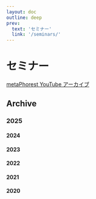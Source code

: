 ```yaml
---
layout: doc
outline: deep
prev:
  text: 'セミナー'
  link: '/seminars/'
---
```


# セミナー

[metaPhorest YouTube アーカイブ](https://www.youtube.com/channel/UCQJQ3ni1ug5oWOnTqxEujzw)

## Archive

### 2025

<Event
  header = "104th metaPhorest Seminar: 塚本隆大 + 斎藤帆奈"
  date = "2025年1月10日（金）19:00 @Waseda TWIns"
/>

#### 2024

<Event
  header = "103rd metaPhorest Seminar: 松永亮太 + AKI INOMATA"
  date = "2024年12月20日（金）19:00 @Waseda TWIns"
  link = "/seminars/103"
  image = "/seminars/103/103_preview.jpg"
/>

<Event
  header = "102nd metaPhorest Seminar: 石橋友也＋菅野創"
  date = "2024年12月6日（金）19:00 @Waseda TWIns"
  link = "/seminars/102"
  image = "/seminars/102/102_preview.jpg"
/>

<Event
  header = "101st metaPhorest Seminar: 四方幸子"
  date = "2024年11月29日（金）19:00 @Waseda TWIns"
  link = "/seminars/101"
  image = "/seminars/101/101_preview.jpg"
/>

<Event
  header = "100th metaPhorest Seminar: 古澤輝由 + Mio Iizawa/切江志龍"
  date = "2024年11月22日（金）19:00 @Waseda TWIns"
  link = "/seminars/100"
  image = "/seminars/100/100_preview.jpg"
/>

<Event
  header = "99th metaPhorest Seminar: 植村和俊＋中橋侑里"
  date = "2024年11月8日（金）19:00 @Waseda TWIns"
  link = "/seminars/099"
  image = "/seminars/099/099_preview.jpg"
/>

<Event
  header = "98th metaPhorest Seminar: '古代の知性で記憶を紡ぐ' with 福原志保 & Awu Chen'"
  date = "October 25th, 2024 (Friday) 19:00 @Waseda TWIns & online"
  link = "/seminars/098"
  image = "/seminars/098/098_preview.jpg"
/>

<Event
  header = "97th metaPhorest Seminar: BCL/ゲオアグトレメル & 桜木真理子"
  date = "2024年10月18日（金）19:00 (オンライン)"
  link = "/seminars/097"
  image = "/seminars/097/097_preview_landscape.jpg"
/>

<Event
  header = "96th metaPhorest Seminar: 松村寛季＋秋建太郎"
  date = "2024年10月11日（金）19:00 @Waseda TWIns"
  link = "/seminars/096"
  image = "/seminars/096/096_preview.jpg"
/>

<Event
  header = "95th metaPhorest Seminar: Dr. Ionat Zurr"
  date = "2024年9月23日（月・祝）16:30-18:30 @Waseda TWIns"
  title = "“Ectogenic Desires – from cultures to labour”"
  link = "/seminars/095"
  image = "/seminars/095/Ionat_Sept_2024_preview.jpg"
/>

#### 2023

#### 2022

#### 2021

#### 2020

